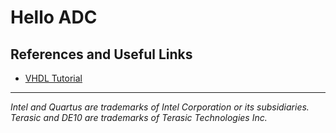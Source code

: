 # Hello ADC

## References and Useful Links
- [VHDL Tutorial](http://gmvhdl.com/VHDL.html)

---
*Intel and Quartus are trademarks of Intel Corporation or its subsidiaries. Terasic and DE10 are trademarks of Terasic Technologies Inc.*

